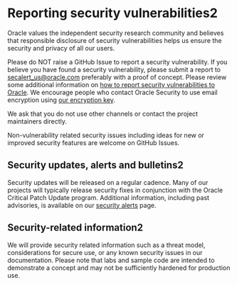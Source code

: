 # Reporting security vulnerabilities2

Oracle values the independent security research community and believes that
responsible disclosure of security vulnerabilities helps us ensure the security
and privacy of all our users.

Please do NOT raise a GitHub Issue to report a security vulnerability. If you
believe you have found a security vulnerability, please submit a report to
[secalert_us@oracle.com][1] preferably with a proof of concept. Please review
some additional information on [how to report security vulnerabilities to Oracle][2].
We encourage people who contact Oracle Security to use email encryption using
[our encryption key][3].

We ask that you do not use other channels or contact the project maintainers
directly.

Non-vulnerability related security issues including ideas for new or improved
security features are welcome on GitHub Issues.

## Security updates, alerts and bulletins2

Security updates will be released on a regular cadence. Many of our projects
will typically release security fixes in conjunction with the
Oracle Critical Patch Update program. Additional
information, including past advisories, is available on our [security alerts][4]
page.

## Security-related information2

We will provide security related information such as a threat model, considerations
for secure use, or any known security issues in our documentation. Please note
that labs and sample code are intended to demonstrate a concept and may not be
sufficiently hardened for production use.

[1]: mailto:secalert_us@oracle.com
[2]: https://www.oracle.com/corporate/security-practices/assurance/vulnerability/reporting.html
[3]: https://www.oracle.com/security-alerts/encryptionkey.html
[4]: https://www.oracle.com/security-alerts/
